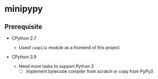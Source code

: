 # minipypy

## Prerequisite

- CPython 2.7
  - Useof `compile` module as a frontend of this project

- CPython 3.9 
  - Need more tasks to support Python 3
      - [ ] Implement bytecode compiler from scratch or copy from PyPy3
